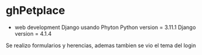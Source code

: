 # ghPetplace
* web development Django usando Phyton
Python version = 3.11.1
Django version = 4.1.4

Se realizo formularios y herencias, ademas tambien se vio el tema del login

